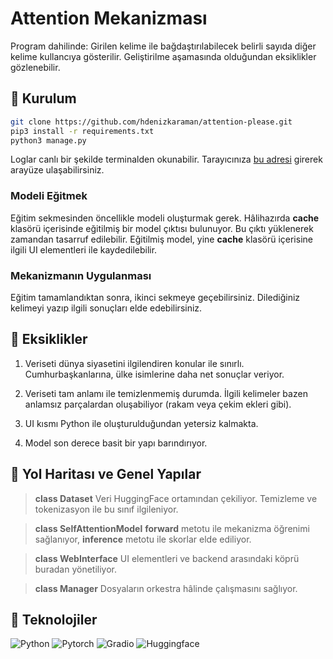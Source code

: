 # Attention Mekanizması
Program dahilinde: Girilen kelime ile bağdaştırılabilecek belirli sayıda diğer kelime kullancıya gösterilir. Geliştirilme aşamasında olduğundan eksiklikler gözlenebilir.

## :floppy_disk: Kurulum
```bash
git clone https://github.com/hdenizkaraman/attention-please.git
pip3 install -r requirements.txt
python3 manage.py
```
Loglar canlı bir şekilde terminalden okunabilir. 
Tarayıcınıza [bu adresi](http://localhost:7680 "bu adresi")  girerek arayüze ulaşabilirsiniz.

### Modeli Eğitmek
Eğitim sekmesinden öncellikle modeli oluşturmak gerek. 
Hâlihazırda **cache** klasörü içerisinde eğitilmiş bir model çıktısı bulunuyor.
Bu çıktı yüklenerek zamandan tasarruf edilebilir.
Eğitilmiş model, yine **cache** klasörü içerisine ilgili UI elementleri ile kaydedilebilir.

### Mekanizmanın Uygulanması
Eğitim tamamlandıktan sonra, ikinci sekmeye geçebilirsiniz. Dilediğiniz kelimeyi yazıp ilgili sonuçları elde edebilirsiniz.

## :pill: Eksiklikler
1. Veriseti dünya siyasetini ilgilendiren konular ile sınırlı. Cumhurbaşkanlarına, ülke isimlerine daha net sonuçlar veriyor.

2. Veriseti tam anlamı ile temizlenmemiş durumda. İlgili kelimeler bazen anlamsız parçalardan oluşabiliyor (rakam veya çekim ekleri gibi).

3. UI kısmı Python ile oluşturulduğundan yetersiz kalmakta.

4. Model son derece basit bir yapı barındırıyor.

## :scroll: Yol Haritası ve Genel Yapılar
> **class Dataset**
Veri HuggingFace ortamından çekiliyor. Temizleme ve tokenizasyon ile bu sınıf ilgileniyor.

> **class SelfAttentionModel**
**forward** metotu ile mekanizma öğrenimi sağlanıyor, **inference** metotu ile skorlar elde ediliyor.

> **class WebInterface**
UI elementleri ve backend arasındaki köprü buradan yönetiliyor.

> **class Manager**
Dosyaların orkestra hâlinde çalışmasını sağlıyor.

## :flashlight: Teknolojiler
![Python](https://img.shields.io/badge/Python-000000?style=for-the-badge&logo=python&logoColor=white)
![Pytorch](https://img.shields.io/badge/Pytorch-de3513?style=for-the-badge&logo=pytorch&logoColor=white)
![Gradio](https://img.shields.io/badge/Gradio-ffe6d0?style=for-the-badge&logo=gradio&logoColor=black)
![Huggingface](https://img.shields.io/badge/HuggingFace-yellow?style=for-the-badge&logo=huggingface&logoColor=white)
